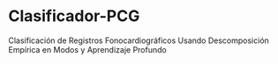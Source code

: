 # Clasificador-PCG
Clasificación de Registros Fonocardiográficos Usando Descomposición Empírica en Modos y Aprendizaje Profundo
